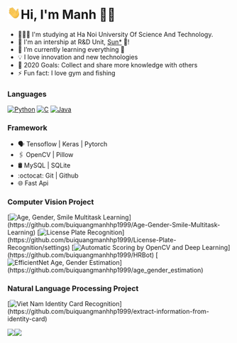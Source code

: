 # <img src="https://raw.githubusercontent.com/ABSphreak/ABSphreak/master/gifs/Hi.gif" width="30px">Hi, I'm Manh 👨‍💻
- 👨🏻‍💻 I'm studying at Ha Noi University Of Science And Technology.
- 🔭 I'm an intership at R&D Unit, [Sun*](https://sun-asterisk.vn/) 🌱!
- 🌱 I’m currently learning everything 🤣
- 💡 I love innovation and new technologies
- 🥅 2020 Goals: Collect and share more knowledge with others
- ⚡ Fun fact: I love gym and fishing

### Languages
[![Python](https://img.shields.io/badge/-Python-fff?&logo=python)](https://github.com/adamalston?tab=repositories&q=&type=&language=python)
[![C](https://img.shields.io/badge/-C-fff?&logo=C)](https://github.com/adamalston?tab=repositories&q=&type=&language=c)
[![Java](https://img.shields.io/badge/-Java-fff?&logo=Java&logoColor=007396)](https://github.com/adamalston?tab=repositories&q=&type=&language=java)

### Framework

* 🗣 Tensoflow | Keras | Pytorch
* 🖇️ OpenCV | Pillow
* 🛢️ MySQL | SQLite 
* :octocat: Git | Github
* 🌐 Fast Api

### Computer Vision Project
[![Age, Gender, Smile Multitask Learning](https://img.shields.io/badge/-🛡%20Multitask%20Learning-fff?)](https://github.com/buiquangmanhhp1999/Age-Gender-Smile-Multitask-Learning)
[![License Plate Recognition](https://img.shields.io/badge/-🌊%20License%20Plate%20Recognition-fff?)](https://github.com/buiquangmanhhp1999/License-Plate-Recognition/settings)
[![Automatic Scoring by OpenCV and Deep Learning](https://img.shields.io/badge/-💉%20Automatic%20Scoring-fff?)](https://github.com/buiquangmanhhp1999/HRBot)
[![EfficientNet Age, Gender Estimation](https://img.shields.io/badge/-🗂%20EfficientNet%20Age%20Gender%20Estimation-fff?)](https://github.com/buiquangmanhhp1999/age_gender_estimation)

### Natural Language Processing Project
[![Viet Nam Identity Card Recognition](https://img.shields.io/badge/-📝%20Identity%20Card%20Recognition-fff?)](https://github.com/buiquangmanhhp1999/extract-information-from-identity-card)

<a href="https://www.adamalston.com/"><img height="137.3px" src="https://github-readme-stats.vercel.app/api?username=buiquangmanhhp1999&hide_title=true&hide_border=true&show_icons=true&include_all_commits=true&count_private=true&line_height=21&text_color=000&icon_color=000&bg_color=0,ea6161,ffc64d,fffc4d,52fa5a&theme=graywhite" /><!-- wi*quL3fcV --><img height="137.3px" src="https://github-readme-stats.vercel.app/api/top-langs/?username=buiquangmanhhp1999&hide=html&hide_title=true&hide_border=true&layout=compact&langs_count=7&exclude_repo=comp426&text_color=000&icon_color=fff&bg_color=0,52fa5a,4dfcff,c64dff&theme=graywhite" /></a>
